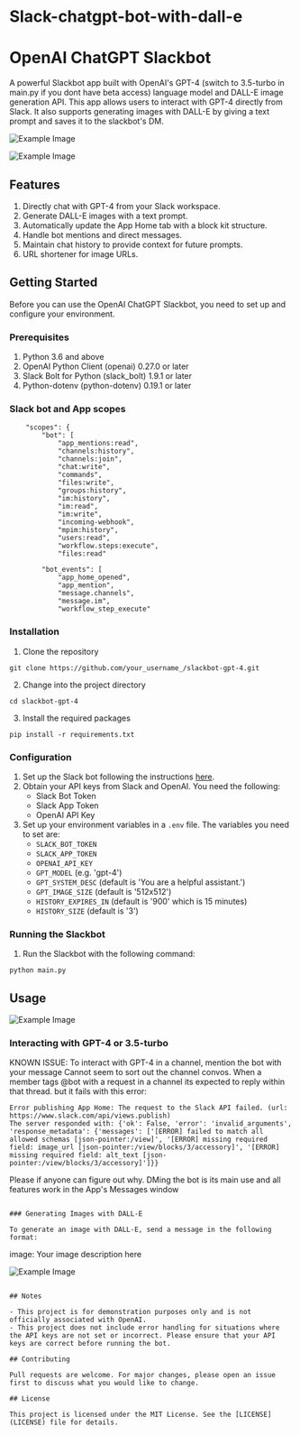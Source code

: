 # Slack-chatgpt-bot-with-dall-e
# OpenAI ChatGPT Slackbot

A powerful Slackbot app built with OpenAI's GPT-4 (switch to 3.5-turbo in main.py if you dont have beta access) language model and DALL-E image generation API. This app allows users to interact with GPT-4 directly from Slack. It also supports generating images with DALL-E by giving a text prompt and saves it to the slackbot's DM.

![Example Image](https://github.com/High-Tower80/Slack-chatgpt-bot-with-dall-e/blob/main/slackgpt%20image2.jpeg)

![Example Image](https://github.com/High-Tower80/Slack-chatgpt-bot-with-dall-e/blob/main/Slackgpt%20summary.png)

## Features

1. Directly chat with GPT-4 from your Slack workspace.
2. Generate DALL-E images with a text prompt.
3. Automatically update the App Home tab with a block kit structure.
4. Handle bot mentions and direct messages.
5. Maintain chat history to provide context for future prompts.
6. URL shortener for image URLs.

## Getting Started

Before you can use the OpenAI ChatGPT Slackbot, you need to set up and configure your environment. 

### Prerequisites

1. Python 3.6 and above
2. OpenAI Python Client (openai) 0.27.0 or later
3. Slack Bolt for Python (slack_bolt) 1.9.1 or later
4. Python-dotenv (python-dotenv) 0.19.1 or later

### Slack bot and App scopes
        "scopes": {
            "bot": [
                "app_mentions:read",
                "channels:history",
                "channels:join",
                "chat:write",
                "commands",
                "files:write",
                "groups:history",
                "im:history",
                "im:read",
                "im:write",
                "incoming-webhook",
                "mpim:history",
                "users:read",
                "workflow.steps:execute",
                "files:read"

            "bot_events": [
                "app_home_opened",
                "app_mention",
                "message.channels",
                "message.im",
                "workflow_step_execute"

### Installation

1. Clone the repository

```
git clone https://github.com/your_username_/slackbot-gpt-4.git
```

2. Change into the project directory

```
cd slackbot-gpt-4
```

3. Install the required packages

```
pip install -r requirements.txt
```

### Configuration

1. Set up the Slack bot following the instructions [here](https://api.slack.com/start).
2. Obtain your API keys from Slack and OpenAI. You need the following:
   - Slack Bot Token
   - Slack App Token
   - OpenAI API Key
3. Set up your environment variables in a `.env` file. The variables you need to set are:
   - `SLACK_BOT_TOKEN`
   - `SLACK_APP_TOKEN`
   - `OPENAI_API_KEY`
   - `GPT_MODEL` (e.g. 'gpt-4')
   - `GPT_SYSTEM_DESC` (default is 'You are a helpful assistant.')
   - `GPT_IMAGE_SIZE` (default is '512x512')
   - `HISTORY_EXPIRES_IN` (default is '900' which is 15 minutes)
   - `HISTORY_SIZE` (default is '3')

### Running the Slackbot

1. Run the Slackbot with the following command:

```
python main.py
```

## Usage
![Example Image](https://github.com/High-Tower80/Slack-chatgpt-bot-with-dall-e/blob/main/slackgpt%20sheets.png)



### Interacting with GPT-4 or 3.5-turbo

KNOWN ISSUE: To interact with GPT-4 in a channel, mention the bot with your message
Cannot seem to sort out the channel convos. When a member tags @bot with a request in a channel its expected to reply within that thread. but it fails with this error:

```
Error publishing App Home: The request to the Slack API failed. (url: https://www.slack.com/api/views.publish)
The server responded with: {'ok': False, 'error': 'invalid_arguments', 'response_metadata': {'messages': ['[ERROR] failed to match all allowed schemas [json-pointer:/view]', '[ERROR] missing required field: image_url [json-pointer:/view/blocks/3/accessory]', '[ERROR] missing required field: alt_text [json-pointer:/view/blocks/3/accessory]']}}
```

Please if anyone can figure out why.
DMing the bot is its main use and all features work in the App's Messages window
	
```

### Generating Images with DALL-E

To generate an image with DALL-E, send a message in the following format:

```
image: Your image description here

![Example Image](https://github.com/High-Tower80/Slack-chatgpt-bot-with-dall-e/blob/main/slackgpt%20image1.jpeg)
```

## Notes

- This project is for demonstration purposes only and is not officially associated with OpenAI.
- This project does not include error handling for situations where the API keys are not set or incorrect. Please ensure that your API keys are correct before running the bot.

## Contributing

Pull requests are welcome. For major changes, please open an issue first to discuss what you would like to change.

## License

This project is licensed under the MIT License. See the [LICENSE](LICENSE) file for details.


